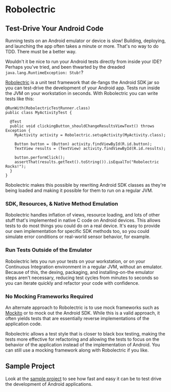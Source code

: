 # Robolectric

## Test-Drive Your Android Code

Running tests on an Android emulator or device is slow! Building, deploying, and launching the app often takes a minute or more. That's no way to do TDD. There must be a better way.

Wouldn't it be nice to run your Android tests directly from inside your IDE? Perhaps you've tried, and been thwarted by the dreaded `java.lang.RuntimeException: Stub!`?

[Robolectric](http://robolectric.org/) is a unit test framework that de-fangs the Android SDK jar so you can test-drive the development of your Android app.  Tests run inside the JVM on your workstation in seconds. With Robolectric you can write tests like this:

```
@RunWith(RobolectricTestRunner.class)
public class MyActivityTest {

  @Test
  public void clickingButton_shouldChangeResultsViewText() throws Exception {
    MyActivity activity = Robolectric.setupActivity(MyActivity.class);

    Button button = (Button) activity.findViewById(R.id.button);
    TextView results = (TextView) activity.findViewById(R.id.results);

    button.performClick();
    assertThat(results.getText().toString()).isEqualTo("Robolectric Rocks!");
  }
}
```

Robolectric makes this possible by rewriting Android SDK classes as they're being loaded and making it possible for them to run on a regular JVM.

### SDK, Resources, & Native Method Emulation

Robolectric handles inflation of views, resource loading, and lots of other stuff that's implemented in native C code on Android devices. This allows tests to do most things you could do on a real device. It's easy to provide our own implementation for specific SDK methods too, so you could simulate error conditions or real-world sensor behavior, for example.

### Run Tests Outside of the Emulator

Robolectric lets you run your tests on your workstation, or on your Continuous Integration environment in a regular JVM,
without an emulator. Because of this, the dexing, packaging, and installing-on-the emulator steps aren't necessary,
reducing test cycles from minutes to seconds so you can iterate quickly and refactor your code with confidence.

### No Mocking Frameworks Required

An alternate approach to Robolectric is to use mock frameworks such as [Mockito](http://code.google.com/p/mockito/) or to mock out the Android SDK. While this is a valid approach, it
often yields tests that are essentially reverse implementations of the application code.

Robolectric allows a test style that is closer to black box testing, making the tests more effective for refactoring and allowing the tests to focus on the behavior of the application instead of the implementation of Android. You can still use a mocking framework along with Robolectric if you like.

## Sample Project

Look at the [sample project](https://github.com/robolectric/robolectric-samples) to see how fast and easy it can be to test drive the development of Android applications.
